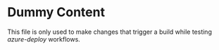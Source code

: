 # Dummy Content

This file is only used to make changes that trigger a build while testing
_azure-deploy_ workflows.